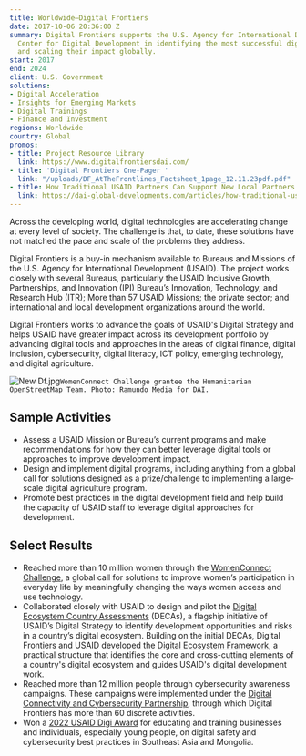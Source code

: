 ```yaml
---
title: Worldwide—Digital Frontiers
date: 2017-10-06 20:36:00 Z
summary: Digital Frontiers supports the U.S. Agency for International Development’s
  Center for Digital Development in identifying the most successful digital solutions
  and scaling their impact globally.
start: 2017
end: 2024
client: U.S. Government
solutions:
- Digital Acceleration
- Insights for Emerging Markets
- Digital Trainings
- Finance and Investment
regions: Worldwide
country: Global
promos:
- title: Project Resource Library
  link: https://www.digitalfrontiersdai.com/
- title: 'Digital Frontiers One-Pager '
  link: "/uploads/DF_AtTheFrontlines_Factsheet_1page_12.11.23pdf.pdf"
- title: How Traditional USAID Partners Can Support New Local Partners
  link: https://dai-global-developments.com/articles/how-traditional-usaid-partners-can-support-new-local-partners/
---
```


Across the developing world, digital technologies are accelerating change at every level of society. The challenge is that, to date, these solutions have not matched the pace and scale of the problems they address.

Digital Frontiers is a buy-in mechanism available to Bureaus and Missions of the U.S. Agency for International Development (USAID). The project works closely with several Bureaus, particularly the USAID Inclusive Growth, Partnerships, and Innovation (IPI) Bureau’s Innovation, Technology, and Research Hub (ITR); More than 57 USAID Missions; the private sector; and international and local development organizations around the world.

Digital Frontiers works to advance the goals of USAID's Digital Strategy and helps USAID have greater impact across its development portfolio by advancing digital tools and approaches in the areas of digital finance, digital inclusion, cybersecurity, digital literacy, ICT policy, emerging technology, and digital agriculture.

![New Df.jpg](/uploads/New%20Df.jpg)`WomenConnect Challenge grantee the Humanitarian OpenStreetMap Team. Photo: Ramundo Media for DAI.`

## Sample Activities

* Assess a USAID Mission or Bureau’s current programs and make recommendations for how they can better leverage digital tools or approaches to improve development impact.
* Design and implement digital programs, including anything from a global call for solutions designed as a prize/challenge to implementing a large-scale digital agriculture program.
* Promote best practices in the digital development field and help build the capacity of USAID staff to leverage digital approaches for development.

## Select Results

* Reached more than 10 million women through the [WomenConnect Challenge](https://www.womenconnectchallenge.org/), a global call for solutions to improve women’s participation in everyday life by meaningfully changing the ways women access and use technology.
* Collaborated closely with USAID to design and pilot the [Digital Ecosystem Country Assessments](https://www.usaid.gov/digital-strategy/implementation-tracks/track1-adopt-ecosystem/digital-ecosystem-country-assessments) (DECAs), a flagship initiative of USAID’s Digital Strategy to identify development opportunities and risks in a country’s digital ecosystem. Building on the initial DECAs, Digital Frontiers and USAID developed the [Digital Ecosystem Framework](https://www.usaid.gov/digital-development/digital-ecosystem-framework), a practical structure that identifies the core and cross-cutting elements of a country's digital ecosystem and guides USAID's digital development work.
* Reached more than 12 million people through cybersecurity awareness campaigns. These campaigns were implemented under the [Digital Connectivity and Cybersecurity Partnership](https://www.usaid.gov/digital-development/digital-connectivity-cybersecurity-partnership), through which Digital Frontiers has more than 60 discrete activities.
* Won a [2022 USAID Digi Award](https://www.usaid.gov/digital-development/digis/2022) for educating and training businesses and individuals, especially young people, on digital safety and cybersecurity best practices in Southeast Asia and Mongolia.
